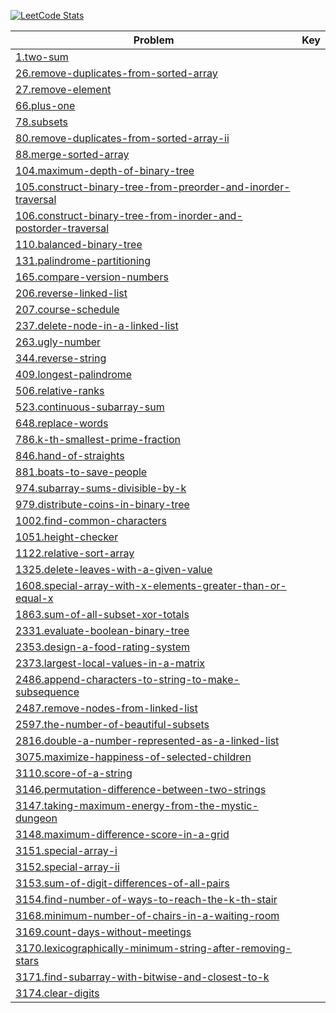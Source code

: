 [![LeetCode Stats](https://leetcard.jacoblin.cool/eddie25?theme=nord&font=patrick_hand&ext=heatmap)](https://leetcode.com/eddie25)

<!-- BEGIN DIRECTORY STRUCTURE -->
|Problem|Key|
|-|-|
|[1.two-sum](Problems/1.two-sum/main.cpp)| |
|[26.remove-duplicates-from-sorted-array](Problems/26.remove-duplicates-from-sorted-array/main.cpp)| |
|[27.remove-element](Problems/27.remove-element/main.cpp)| |
|[66.plus-one](Problems/66.plus-one/main.cpp)| |
|[78.subsets](Problems/78.subsets/main.cpp)| |
|[80.remove-duplicates-from-sorted-array-ii](Problems/80.remove-duplicates-from-sorted-array-ii/main.cpp)| |
|[88.merge-sorted-array](Problems/88.merge-sorted-array/main.cpp)| |
|[104.maximum-depth-of-binary-tree](Problems/104.maximum-depth-of-binary-tree/main.cpp)| |
|[105.construct-binary-tree-from-preorder-and-inorder-traversal](Problems/105.construct-binary-tree-from-preorder-and-inorder-traversal/main.cpp)| |
|[106.construct-binary-tree-from-inorder-and-postorder-traversal](Problems/106.construct-binary-tree-from-inorder-and-postorder-traversal/main.cpp)| |
|[110.balanced-binary-tree](Problems/110.balanced-binary-tree/main.cpp)| |
|[131.palindrome-partitioning](Problems/131.palindrome-partitioning/main.cpp)| |
|[165.compare-version-numbers](Problems/165.compare-version-numbers/main.cpp)| |
|[206.reverse-linked-list](Problems/206.reverse-linked-list/main.cpp)| |
|[207.course-schedule](Problems/207.course-schedule/main.cpp)| |
|[237.delete-node-in-a-linked-list](Problems/237.delete-node-in-a-linked-list/main.cpp)| |
|[263.ugly-number](Problems/263.ugly-number/main.cpp)| |
|[344.reverse-string](Problems/344.reverse-string/main.cpp)| |
|[409.longest-palindrome](Problems/409.longest-palindrome/main.cpp)| |
|[506.relative-ranks](Problems/506.relative-ranks/main.cpp)| |
|[523.continuous-subarray-sum](Problems/523.continuous-subarray-sum/main.cpp)| |
|[648.replace-words](Problems/648.replace-words/main.cpp)| |
|[786.k-th-smallest-prime-fraction](Problems/786.k-th-smallest-prime-fraction/main.cpp)| |
|[846.hand-of-straights](Problems/846.hand-of-straights/main.cpp)| |
|[881.boats-to-save-people](Problems/881.boats-to-save-people/main.cpp)| |
|[974.subarray-sums-divisible-by-k](Problems/974.subarray-sums-divisible-by-k/main.cpp)| |
|[979.distribute-coins-in-binary-tree](Problems/979.distribute-coins-in-binary-tree/main.cpp)| |
|[1002.find-common-characters](Problems/1002.find-common-characters/main.cpp)| |
|[1051.height-checker](Problems/1051.height-checker/main.cpp)| |
|[1122.relative-sort-array](Problems/1122.relative-sort-array/main.cpp)| |
|[1325.delete-leaves-with-a-given-value](Problems/1325.delete-leaves-with-a-given-value/main.cpp)| |
|[1608.special-array-with-x-elements-greater-than-or-equal-x](Problems/1608.special-array-with-x-elements-greater-than-or-equal-x/main.cpp)| |
|[1863.sum-of-all-subset-xor-totals](Problems/1863.sum-of-all-subset-xor-totals/main.cpp)| |
|[2331.evaluate-boolean-binary-tree](Problems/2331.evaluate-boolean-binary-tree/main.cpp)| |
|[2353.design-a-food-rating-system](Problems/2353.design-a-food-rating-system/main.cpp)| |
|[2373.largest-local-values-in-a-matrix](Problems/2373.largest-local-values-in-a-matrix/main.cpp)| |
|[2486.append-characters-to-string-to-make-subsequence](Problems/2486.append-characters-to-string-to-make-subsequence/main.cpp)| |
|[2487.remove-nodes-from-linked-list](Problems/2487.remove-nodes-from-linked-list/main.cpp)| |
|[2597.the-number-of-beautiful-subsets](Problems/2597.the-number-of-beautiful-subsets/main.cpp)| |
|[2816.double-a-number-represented-as-a-linked-list](Problems/2816.double-a-number-represented-as-a-linked-list/main.cpp)| |
|[3075.maximize-happiness-of-selected-children](Problems/3075.maximize-happiness-of-selected-children/main.cpp)| |
|[3110.score-of-a-string](Problems/3110.score-of-a-string/main.cpp)| |
|[3146.permutation-difference-between-two-strings](Problems/3146.permutation-difference-between-two-strings/main.cpp)| |
|[3147.taking-maximum-energy-from-the-mystic-dungeon](Problems/3147.taking-maximum-energy-from-the-mystic-dungeon/main.cpp)| |
|[3148.maximum-difference-score-in-a-grid](Problems/3148.maximum-difference-score-in-a-grid/main.cpp)| |
|[3151.special-array-i](Problems/3151.special-array-i/main.cpp)| |
|[3152.special-array-ii](Problems/3152.special-array-ii/main.cpp)| |
|[3153.sum-of-digit-differences-of-all-pairs](Problems/3153.sum-of-digit-differences-of-all-pairs/main.cpp)| |
|[3154.find-number-of-ways-to-reach-the-k-th-stair](Problems/3154.find-number-of-ways-to-reach-the-k-th-stair/main.cpp)| |
|[3168.minimum-number-of-chairs-in-a-waiting-room](Problems/3168.minimum-number-of-chairs-in-a-waiting-room/main.cpp)| |
|[3169.count-days-without-meetings](Problems/3169.count-days-without-meetings/main.cpp)| |
|[3170.lexicographically-minimum-string-after-removing-stars](Problems/3170.lexicographically-minimum-string-after-removing-stars/main.cpp)| |
|[3171.find-subarray-with-bitwise-and-closest-to-k](Problems/3171.find-subarray-with-bitwise-and-closest-to-k/main.cpp)| |
|[3174.clear-digits](Problems/3174.clear-digits/main.cpp)| |
<!-- END DIRECTORY STRUCTURE -->